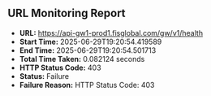 ## URL Monitoring Report

- **URL:** https://api-gw1-prod1.fisglobal.com/gw/v1/health
- **Start Time:** 2025-06-29T19:20:54.419589
- **End Time:** 2025-06-29T19:20:54.501713
- **Total Time Taken:** 0.082124 seconds
- **HTTP Status Code:** 403
- **Status:** Failure
- **Failure Reason:** HTTP Status Code: 403
